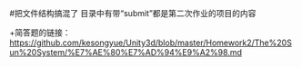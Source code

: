#把文件结构搞混了
目录中有带“submit”都是第二次作业的项目的内容

+简答题的链接：https://github.com/kesongyue/Unity3d/blob/master/Homework2/The%20Sun%20System/%E7%AE%80%E7%AD%94%E9%A2%98.md
